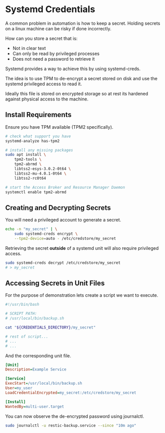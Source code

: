 # Systemd Credentials

A common problem in automation is how to keep a secret.
Holding secrets on a linux machine can be risky if done incorrectly.

How can you store a secret that is:

* Not in clear text
* Can only be read by privileged processes
* Does not need a password to retrieve it

Systemd provides a way to achieve this by using systemd-creds.

The idea is to use TPM to de-encrypt a secret stored on disk and use
the systemd privileged access to read it.

Ideally this file is stored on encrypted storage so at rest
its hardened against physical access to the machine.

## Install Requirements

Ensure you have TPM available (TPM2 specifically).

```bash
# check what support you have
systemd-analyze has-tpm2
```

```bash
# install any missing packages
sudo apt install \
    tpm2-tools \
    tpm2-abrmd \
    libtss2-esys-3.0.2-0t64 \
    libtss2-mu-4.0.1-0t64 \
    libtss2-rc0t64
```

```bash
# start the Access Broker and Resource Manager Daemon
systemctl enable tpm2-abrmd
```

## Creating and Decrypting Secrets

You will need a privileged account to generate a secret.

```bash
echo -n "my_secret" | \
    sudo systemd-creds encrypt \
    --tpm2-device=auto - /etc/credstore/my_secret
```

Retrieving the secret **outside** of a systemd unit
will also require privileged access.

```bash
sudo systemd-creds decrypt /etc/credstore/my_secret
# > my_secret
```

## Accessing Secrets in Unit Files

For the purpose of demonstration lets create a script we want to execute.


```bash
#!/usr/bin/bash

# SCRIPT PATH:
# /usr/local/bin/backup.sh

cat "${CREDENTIALS_DIRECTORY}/my_secret"

# rest of script...
# ...
# ...
```

And the corresponding unit file.

```ini
[Unit]
Description=Example Service

[Service]
ExecStart=/usr/local/bin/backup.sh
User=my_user
LoadCredentialEncrypted=my_secret:/etc/credstore/my_secret

[Install]
WantedBy=multi-user.target
```

You can now observe the de-encrypted password using journalctl.

```bash
sudo journalctl -u restic-backup.service --since "10m ago"
```
